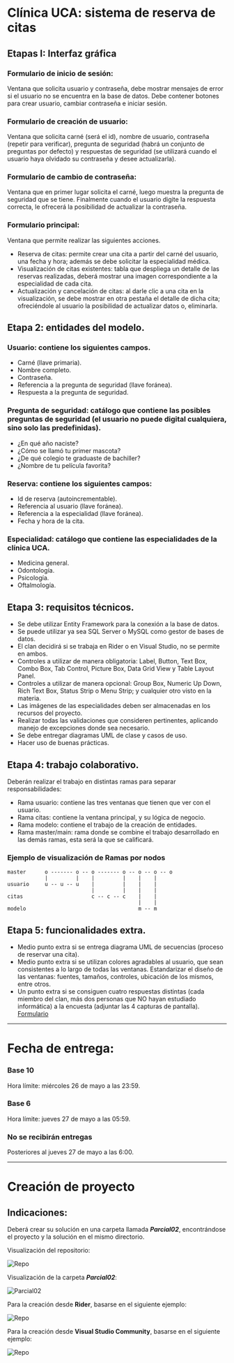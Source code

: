 # Clínica UCA: sistema de reserva de citas

## Etapas I: Interfaz gráfica

### Formulario de inicio de sesión:
Ventana que solicita usuario y contraseña, debe mostrar mensajes de error si el usuario no se encuentra en la base de datos. Debe contener botones para crear usuario, cambiar contraseña e iniciar sesión.

### Formulario de creación de usuario: 
Ventana que solicita carné (será el id), nombre de usuario, contraseña (repetir para verificar), pregunta de seguridad (habrá un conjunto de preguntas por defecto) y respuestas de seguridad (se utilizará cuando el usuario haya olvidado su contraseña y desee actualizarla).

### Formulario de cambio de contraseña: 
Ventana que en primer lugar solicita el carné, luego muestra la pregunta de seguridad que se tiene. Finalmente cuando el usuario digite la respuesta correcta, le ofrecerá la posibilidad de actualizar la contraseña.

### Formulario principal:
Ventana que permite realizar las siguientes acciones.
- Reserva de citas: permite crear una cita a partir del carné del usuario, una fecha y hora; además se debe solicitar la especialidad médica.
- Visualización de citas existentes: tabla que despliega un detalle de las reservas realizadas, deberá mostrar una imagen correspondiente a la especialidad de cada cita.
- Actualización y cancelación de citas: al darle clic a una cita en la visualización, se debe mostrar en otra pestaña el detalle de dicha cita; ofreciéndole al usuario la posibilidad de actualizar datos o, eliminarla.

## Etapa 2: entidades del modelo.

### Usuario: contiene los siguientes campos.
- Carné (llave primaria).
- Nombre completo.
- Contraseña.
- Referencia a la pregunta de seguridad (llave foránea).
- Respuesta a la pregunta de seguridad.

### Pregunta de seguridad: catálogo que contiene las posibles preguntas de seguridad (el usuario no puede digital cualquiera, sino solo las predefinidas).
- ¿En qué año naciste?
- ¿Cómo se llamó tu primer mascota?
- ¿De qué colegio te graduaste de bachiller?
- ¿Nombre de tu película favorita?

### Reserva: contiene los siguientes campos:
- Id de reserva (autoincrementable).
- Referencia al usuario (llave foránea).
- Referencia a la especialidad (llave foránea).
- Fecha y hora de la cita.

### Especialidad: catálogo que contiene las especialidades de la clínica UCA.
- Medicina general.
- Odontología.
- Psicología.
- Oftalmología.

## Etapa 3: requisitos técnicos.
- Se debe utilizar Entity Framework para la conexión a la base de datos.
- Se puede utilizar ya sea SQL Server o MySQL como gestor de bases de datos.
- El clan decidirá si se trabaja en Rider o en Visual Studio, no se permite en ambos.
- Controles a utilizar de manera obligatoria: Label, Button, Text Box, Combo Box, Tab Control, Picture Box, Data Grid View y Table Layout Panel.
- Controles a utilizar de manera opcional: Group Box, Numeric Up Down, Rich Text Box, Status Strip o Menu Strip; y cualquier otro visto en la materia.
- Las imágenes de las especialidades deben ser almacenadas en los recursos del proyecto.
- Realizar todas las validaciones que consideren pertinentes, aplicando manejo de excepciones donde sea necesario.
- Se debe entregar diagramas UML de clase y casos de uso.
- Hacer uso de buenas prácticas.

## Etapa 4: trabajo colaborativo.
Deberán realizar el trabajo en distintas ramas para separar responsabilidades:
- Rama usuario: contiene las tres ventanas que tienen que ver con el usuario.
- Rama citas: contiene la ventana principal, y su lógica de negocio.
- Rama modelo: contiene el trabajo de la creación de entidades.
- Rama master/main: rama donde se combine el trabajo desarrollado en las demás ramas, esta será la que se calificará.

### Ejemplo de visualización de Ramas por nodos

```
master      o ------- o -- o ------- o -- o -- o -- o
            |         |    |         |    |    |
usuario     u -- u -- u    |         |    |    |
                           |         |    |    |
citas                      c -- c -- c    |    |
                                          |    |
modelo                                    m -- m
```

## Etapa 5: funcionalidades extra.
- Medio punto extra si se entrega diagrama UML de secuencias (proceso de reservar una cita).
- Medio punto extra si se utilizan colores agradables al usuario, que sean consistentes a lo largo de todas las ventanas. Estandarizar el diseño de las ventanas: fuentes, tamaños, controles, ubicación de los mismos, entre otros.
- Un punto extra si se consiguen cuatro respuestas distintas (cada miembro del clan, más dos personas que NO hayan estudiado informática) a la encuesta (adjuntar las 4 capturas de pantalla).
[Formulario](https://docs.google.com/forms/d/e/1FAIpQLSflpOfxRFIceESL1IFm-HpWXRcYx_YWmMz6Jbej2ExPTxOCng/viewform)

------------------
# Fecha de entrega:
### Base 10 
Hora límite: miércoles 26 de mayo a las 23:59.

### Base 6 
Hora límite: jueves 27 de mayo a las 05:59.
### No se recibirán entregas
Posteriores al jueves 27 de mayo a las 6:00.



---------------------



# Creación de proyecto

## Indicaciones:

Deberá crear su solución en una carpeta llamada ***Parcial02***, encontrándose el proyecto y la solución en el mismo directorio.

Visualización del repositorio:

![Repo](./Ejemplos/Repo.jpeg)

Visualización de la carpeta ***Parcial02***:

![Parcial02](./Ejemplos/Parcial02.jpeg)

Para la creación desde **Rider**, basarse en el siguiente ejemplo: 

![Repo](./Ejemplos/Rider.jpeg)

Para la creación desde **Visual Studio Community**, basarse en el siguiente ejemplo: 

![Repo](./Ejemplos/Visual.jpeg)